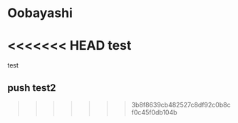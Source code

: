 # Oobayashi
<<<<<<< HEAD
test
=======
test
## push test2
>>>>>>> 3b8f8639cb482527c8df92c0b8cf0c45f0db104b
